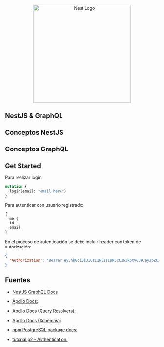 <p align="center">
  <a href="http://nestjs.com/" target="blank"><img src="https://nestjs.com/img/logo_text.svg" width="320" alt="Nest Logo" /></a>
</p>

## NestJS & GraphQL

## Conceptos NestJS

## Conceptos GraphQL

## Get Started

Para realizar login:

```GraphQL
mutation {
  login(email: "email here")
}
```

Para autenticar con usuario registrado:

```GraphQL
{
  me {
  id
  email
}
```

En el proceso de autenticación se debe incluir header con token de autorización:

```json
{
  "Authorization": "Bearer eyJhbGciOiJIUzI1NiIsInR5cCI6IkpXVCJ9.eyJpZCI6IjkyYWI0MDY4LTJiMTMtNGE5ZS1hYzY1LWE3ZjE5YzNkYWRmZiIsImVtYWlsIjoiZ3N0di5xbmRAb3V0bG9vay5jb20iLCJpYXQiOjE1OTE1MDk1MjJ9.OzVtV6eVDDmjMn_HPZHDdOx_ETTcLdgEhf0p_p4gjMI"
}
```

## Fuentes

- [NestJS GraphQL Docs](https://docs.nestjs.com/graphql/quick-start)
- [Apollo Docs:](https://www.apollographql.com/docs/)
- [Apollo Docs (Query Resolvers):](https://www.apollographql.com/docs/tutorial/resolvers/)
- [Apollo Docs (Schemas):](https://www.apollographql.com/docs/tutorial/schema/)
- [npm PostgreSQL package docs:](https://www.npmjs.com/package/pg)

- [tutorial p2 - Authentication:](https://www.youtube.com/watch?v=Jx-3uMnMuPU)
